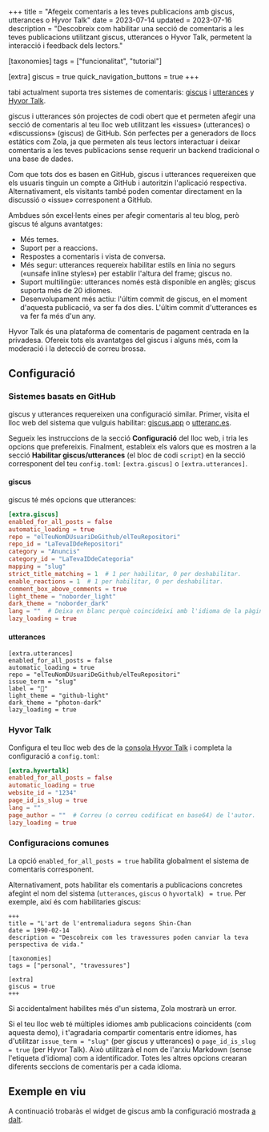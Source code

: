 +++
title = "Afegeix comentaris a les teves publicacions amb giscus, utterances o Hyvor Talk"
date = 2023-07-14
updated = 2023-07-16
description = "Descobreix com habilitar una secció de comentaris a les teves publicacions utilitzant giscus, utterances o Hyvor Talk, permetent la interacció i feedback dels lectors."

[taxonomies]
tags = ["funcionalitat", "tutorial"]

[extra]
giscus = true
quick_navigation_buttons = true
+++

tabi actualment suporta tres sistemes de comentaris: [giscus](https://giscus.app/ca) i [utterances](https://utteranc.es/) y [Hyvor Talk](https://talk.hyvor.com/).

giscus i utterances són projectes de codi obert que et permeten afegir una secció de comentaris al teu lloc web utilitzant les «issues» (utterances) o «discussions» (giscus) de GitHub. Són perfectes per a generadors de llocs estàtics com Zola, ja que permeten als teus lectors interactuar i deixar comentaris a les teves publicacions sense requerir un backend tradicional o una base de dades.

Com que tots dos es basen en GitHub, giscus i utterances requereixen que els usuaris tinguin un compte a GitHub i autoritzin l'aplicació respectiva. Alternativament, els visitants també poden comentar directament en la discussió o «issue» corresponent a GitHub.

Ambdues són excel·lents eines per afegir comentaris al teu blog, però giscus té alguns avantatges:
- Més temes.
- Suport per a reaccions.
- Respostes a comentaris i vista de conversa.
- Més segur: utterances requereix habilitar estils en línia no segurs («unsafe inline styles») per establir l'altura del frame; giscus no.
- Suport multilingüe: utterances només està disponible en anglès; giscus suporta més de 20 idiomes.
- Desenvolupament més actiu: l'últim commit de giscus, en el moment d'aquesta publicació, va ser fa dos dies. L'últim commit d'utterances es va fer fa més d'un any.

Hyvor Talk és una plataforma de comentaris de pagament centrada en la privadesa. Ofereix tots els avantatges del giscus i alguns més, com la moderació i la detecció de correu brossa.

## Configuració

### Sistemes basats en GitHub

giscus y utterances requereixen una configuració similar. Primer, visita el lloc web del sistema que vulguis habilitar: [giscus.app](https://giscus.app/ca) o [utteranc.es](https://utteranc.es/).

Segueix les instruccions de la secció **Configuració** del lloc web, i tria les opcions que prefereixis. Finalment, estableix els valors que es mostren a la secció **Habilitar giscus/utterances** (el bloc de codi `script`) en la secció corresponent del teu `config.toml`: `[extra.giscus]` o `[extra.utterances]`.

#### giscus

giscus té més opcions que utterances:

```toml
[extra.giscus]
enabled_for_all_posts = false
automatic_loading = true
repo = "elTeuNomDUsuariDeGithub/elTeuRepositori"
repo_id = "LaTevaIDdeRepositori"
category = "Anuncis"
category_id = "LaTevaIDdeCategoria"
mapping = "slug"
strict_title_matching = 1  # 1 per habilitar, 0 per deshabilitar.
enable_reactions = 1  # 1 per habilitar, 0 per deshabilitar.
comment_box_above_comments = true
light_theme = "noborder_light"
dark_theme = "noborder_dark"
lang = ""  # Deixa en blanc perquè coincideixi amb l'idioma de la pàgina.
lazy_loading = true
```
#### utterances

```
[extra.utterances]
enabled_for_all_posts = false
automatic_loading = true
repo = "elTeuNomDUsuariDeGithub/elTeuRepositori"
issue_term = "slug"
label = "💬"
light_theme = "github-light"
dark_theme = "photon-dark"
lazy_loading = true
```

### Hyvor Talk

Configura el teu lloc web des de la [consola Hyvor Talk](https://talk.hyvor.com/console) i completa la configuració a `config.toml`:

```toml
[extra.hyvortalk]
enabled_for_all_posts = false
automatic_loading = true
website_id = "1234"
page_id_is_slug = true
lang = ""
page_author = ""  # Correu (o correu codificat en base64) de l'autor.
lazy_loading = true
```

### Configuracions comunes

La opció `enabled_for_all_posts = true` habilita globalment el sistema de comentaris corresponent.

Alternativament, pots habilitar els comentaris a publicacions concretes afegint el nom del sistema (`utterances`, `giscus` o `hyvortalk`) ` = true`. Per exemple, així és com habilitaries giscus:

```toml,hl_lines=09-10
+++
title = "L'art de l'entremaliadura segons Shin-Chan
date = 1990-02-14
description = "Descobreix com les travessures poden canviar la teva perspectiva de vida."

[taxonomies]
tags = ["personal", "travessures"]

[extra]
giscus = true
+++
```

Si accidentalment habilites més d'un sistema, Zola mostrarà un error.

Si el teu lloc web té múltiples idiomes amb publicacions coincidents (com aquesta demo), i t'agradaria compartir comentaris entre idiomes, has d'utilitzar `issue_term = "slug"` (per giscus y utterances) o `page_id_is_slug = true` (per Hyvor Talk). Això utilitzarà el nom de l'arxiu Markdown (sense l'etiqueta d'idioma) com a identificador. Totes les altres opcions crearan diferents seccions de comentaris per a cada idioma.

## Exemple en viu

A continuació trobaràs el widget de giscus amb la configuració mostrada [a dalt](#giscus).
